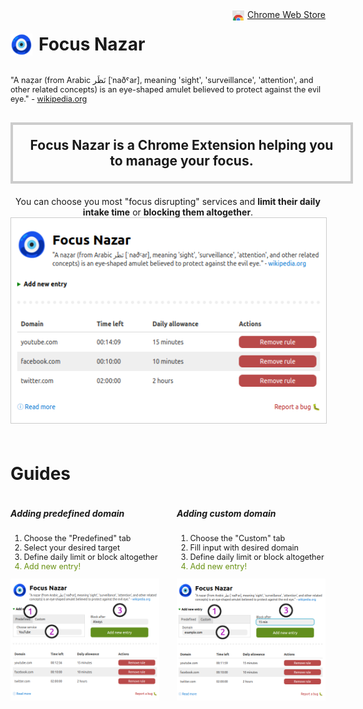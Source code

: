 <div style="display: flex;">
<h1>
<img src="docs/nazar-48.png" alt="Logo" height="35px" style="float:left;margin-right:10px;"/> Focus Nazar
</h1>
<div style="margin-left: auto;">
    <img src="docs/chrome.png" alt="Chrome Web Store Logo" height="16px" style="float: left; margin-right: 5px; margin-top: 2px;" />
    <a href="#" title="GitHub Repository">Chrome Web Store</a>
</div>
</div>
<p style="font-size: 0.9em;">
    "A naẓar (from Arabic ‏نَظَر‎ [ˈnaðˤar], meaning 'sight', 'surveillance', 'attention', and other related
    concepts) is an eye-shaped amulet believed to protect against the evil eye." - <a
    href="https://en.wikipedia.org/wiki/Nazar_(amulet)" title="Nazar Amulet" target="_blank">wikipedia.org</a>
</p>
<h2 style="width: 500px; margin: 30px auto 0 auto; padding: 20px; border: 4px solid #ccc; text-align: center;">
    Focus Nazar is a Chrome Extension helping you to manage your focus.
</h2>
<p style="width: 500px; margin: 20px auto 0 auto; text-align: center;">
    You can choose you most "focus disrupting" services and <strong>limit their daily intake time</strong> or <strong>blocking them
    altogether</strong>.
</p>
<center>
<img src="docs/extension_main.png" alt="Extension Overview" style="margin: 0 auto; border: 1px solid #ccc;" />
</center>
<h1 style="margin-top: 60px;">Guides</h1>
<div style="display: flex; gap: 2em;">
    <div>
        <h5>Adding predefined domain</h5>
        <ol style="font-size: 0.9em;">
            <li>Choose the "Predefined" tab</li>
            <li>Select your desired target</li>
            <li>Define daily limit or block altogether</li>
            <li style="color: #689112">Add new entry!</li>
        </ol>
<center>
<img src="docs/extension_predefined.png" alt="Adding predefined domain" />
</center>
    </div>
    <div>
        <h5>Adding custom domain</h5>
        <ol style="font-size: 0.9em;">
            <li>Choose the "Custom" tab</li>
            <li>Fill input with desired domain</li>
            <li>Define daily limit or block altogether</li>
            <li style="color: #689112">Add new entry!</li>
        </ol>
<center>
<img src="docs/extension_custom.png" alt="Adding custom domain" />
</center>
    </div>
</div>

